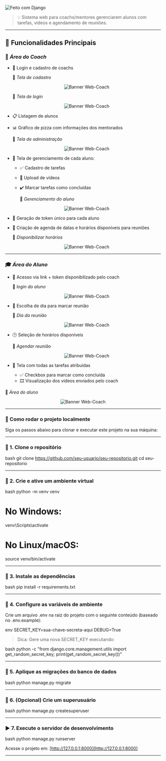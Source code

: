 ![Feito com Django](https://img.shields.io/badge/feito%20com-Django-092E20?style=for-the-badge&logo=django&logoColor=white)

> 💡 Sistema web para coachs/mentores gerenciarem alunos com tarefas, vídeos e agendamento de reuniões.  

---

## 🧭 Funcionalidades Principais

### 👤 *Área do Coach*
- 🔐 Login e cadastro de coachs
  
  📸 *Tela de cadastro* 
  <p align="center">
  <img src="assets/projetocoach_cadastro.PNG" alt="Banner Web-Coach" style="max-width: 100%; height: auto;">
  </p>

  📸 *Tela de login* 
  <p align="center">
  <img src="assets/projetocoach_login.PNG" alt="Banner Web-Coach" style="max-width: 100%; height: auto;">
  </p>

- 📋 Listagem de alunos
- 📊 Gráfico de pizza com informações dos mentorados

  📸 *Tela de administração* 
  <p align="center">
  <img src="assets/projetocoach_mentorados.PNG" alt="Banner Web-Coach" style="max-width: 100%; height: auto;">
  </p>
  
- 📂 Tela de gerenciamento de cada aluno:
  - ✅ Cadastro de tarefas
  - 🎥 Upload de vídeos
  - ✔️ Marcar tarefas como concluídas
    
    📸 *Gerenciamento do aluno* 
  <p align="center">
  <img src="assets/projetocoach_mentorado.PNG" alt="Banner Web-Coach" style="max-width: 100%; height: auto;">
  </p>

- 🔑 Geração de token único para cada aluno
- 🔗 Criação de agenda de datas e horários disponíveis para reuniões

  📸 *Disponibilizar horários* 
  <p align="center">
  <img src="assets/projetocoach_reuniao.PNG" alt="Banner Web-Coach" style="max-width: 100%; height: auto;">
  </p>

---

### 🎓 *Área do Aluno*
- 🔐 Acesso via link + token disponibilizado pelo coach

  📸 *login do aluno* 
  <p align="center">
  <img src="assets/projetocoach_authmentorado.PNG" alt="Banner Web-Coach" style="max-width: 100%; height: auto;">
  </p>
  
- 📅 Escolha de dia para marcar reunião

  📸 *Dia da reunião* 
  <p align="center">
  <img src="assets/projetocoach_escolherdia.PNG" alt="Banner Web-Coach" style="max-width: 100%; height: auto;">
  </p>

- 🕒 Seleção de horários disponíveis

  📸 *Agendar reunião* 
  <p align="center">
  <img src="assets/projetocoach_agendarreuniao.PNG" alt="Banner Web-Coach" style="max-width: 100%; height: auto;">
  </p>

- 📑 Tela com todas as tarefas atribuídas
  - ✅ Checkbox para marcar como concluída
  - 🎞️ Visualização dos vídeos enviados pelo coach

📸 *Área do aluno* 
  <p align="center">
  <img src="assets/projetocoach_areamentorado.PNG" alt="Banner Web-Coach" style="max-width: 100%; height: auto;">
  </p>

---

### 🚀 Como rodar o projeto localmente

Siga os passos abaixo para clonar e executar este projeto na sua máquina:

---

### 📁 1. Clone o repositório

bash
git clone https://github.com/seu-usuario/seu-repositorio.git
cd seu-repositorio


---

### 🧪 2. Crie e ative um ambiente virtual

bash
python -m venv venv
# No Windows:
venv\Scripts\activate
# No Linux/macOS:
source venv/bin/activate


---

### 📆 3. Instale as dependências

bash
pip install -r requirements.txt


---

### 🔐 4. Configure as variáveis de ambiente

Crie um arquivo .env na raiz do projeto com o seguinte conteúdo (baseado no .env.example):

env
SECRET_KEY=sua-chave-secreta-aqui
DEBUG=True


> Dica: Gere uma nova SECRET_KEY executando:

bash
python -c "from django.core.management.utils import get_random_secret_key; print(get_random_secret_key())"


---

### 🚠 5. Aplique as migrações do banco de dados

bash
python manage.py migrate


---

### 👤 6. (Opcional) Crie um superusuário

bash
python manage.py createsuperuser


---

### ▶️ 7. Execute o servidor de desenvolvimento

bash
python manage.py runserver


Acesse o projeto em: [http://127.0.0.1:8000](http://127.0.0.1:8000)

---
